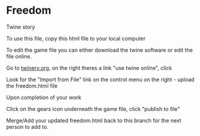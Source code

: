 # Freedom
Twine story 

To use this file, copy this html file to your local computer

To edit the game file you can either download the twine software or edit the file online.

Go to [twinery.org](https://twinery.org), on the right theres a link "use twine online", click

Look for the "Import from File" link on the control menu on the right - upload the freedom.html file

Upon completion of your work

Click on the gears icon underneath the game file, click "publish to file"

Merge/Add your updated freedom.html back to this branch for the next person to add to.
